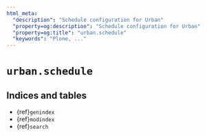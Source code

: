 ```yaml
---
html_meta:
  "description": "Schedule configuration for Urban"
  "property=og:description": "Schedule configuration for Urban"
  "property=og:title": "urban.schedule"
  "keywords": "Plone, ..."
---
```


# `urban.schedule`


## Indices and tables

- {ref}`genindex`
- {ref}`modindex`
- {ref}`search`
